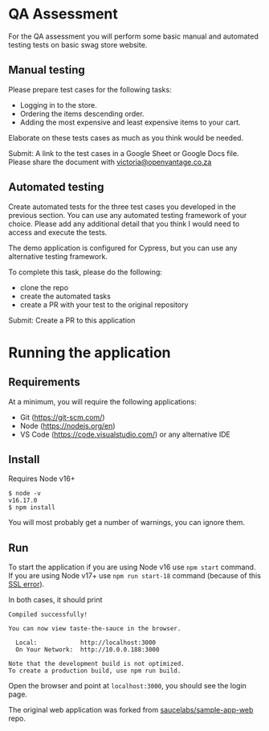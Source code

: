 # QA Assessment

For the QA assessment you will perform some basic manual and automated testing tests on basic swag store website.

## Manual testing

Please prepare test cases for the following tasks:

- Logging in to the store.
- Ordering the items descending order.
- Adding the most expensive and least expensive items to your cart.

Elaborate on these tests cases as much as you think would be needed.

Submit: A link to the test cases in a Google Sheet or Google Docs file. Please share the document with victoria@openvantage.co.za

## Automated testing

Create automated tests for the three test cases you developed in the previous section. You can use any automated testing framework of your choice. Please add any additional detail that you think I would need to access and execute the tests.

The demo application is configured for Cypress, but you can use any alternative testing framework.

To complete this task, please do the following:

- clone the repo
- create the automated tasks
- create a PR with your test to the original repository

Submit: Create a PR to this application

# Running the application

## Requirements

At a minimum, you will require the following applications:

- Git (https://git-scm.com/)
- Node (https://nodejs.org/en)
- VS Code (https://code.visualstudio.com/) or any alternative IDE

## Install

Requires Node v16+

```
$ node -v
v16.17.0
$ npm install
```

You will most probably get a number of warnings, you can ignore them.

## Run

To start the application if you are using Node v16 use `npm start` command. If you are using Node v17+ use `npm run start-18` command (because of this [SSL error](https://stackoverflow.com/questions/69692842/error-message-error0308010cdigital-envelope-routinesunsupported)).

In both cases, it should print

```
Compiled successfully!

You can now view taste-the-sauce in the browser.

  Local:            http://localhost:3000
  On Your Network:  http://10.0.0.188:3000

Note that the development build is not optimized.
To create a production build, use npm run build.
```

Open the browser and point at `localhost:3000`, you should see the login page.

The original web application was forked from [saucelabs/sample-app-web](https://github.com/saucelabs/sample-app-web) repo.
